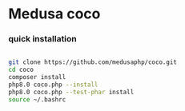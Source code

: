 # Medusa coco

### quick installation

```bash 

git clone https://github.com/medusaphp/coco.git
cd coco
composer install
php8.0 coco.php --install
php8.0 coco.php --test-phar install
source ~/.bashrc
```
